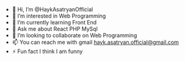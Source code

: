 - 👋 Hi, I’m @HaykAsatryanOfficial
- 👀 I’m interested in Web Programming
- 🌱 I’m currently learning Front End
- 💬 Ask me about React PHP MySql
- 💞️ I’m looking to collaborate on Web Programming
- 📫 You can reach me with gmail hayk.asatryan.official@gmail.com
- ⚡ Fun fact I think I am funny
